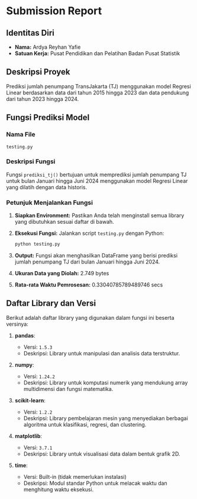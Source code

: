 # Submission Report

## Identitas Diri
- **Nama:** Ardya Reyhan Yafie
- **Satuan Kerja:** Pusat Pendidikan dan Pelatihan Badan Pusat Statistik

## Deskripsi Proyek
Prediksi jumlah penumpang TransJakarta (TJ) menggunakan model Regresi Linear berdasarkan data dari tahun 2015 hingga 2023 dan data pendukung dari tahun 2023 hingga 2024.

## Fungsi Prediksi Model

### Nama File
`testing.py`

### Deskripsi Fungsi
Fungsi `prediksi_tj()` bertujuan untuk memprediksi jumlah penumpang TJ untuk bulan Januari hingga Juni 2024 menggunakan model Regresi Linear yang dilatih dengan data historis.

### Petunjuk Menjalankan Fungsi

1. **Siapkan Environment:**
   Pastikan Anda telah menginstall semua library yang dibutuhkan sesuai daftar di bawah.

2. **Eksekusi Fungsi:**
   Jalankan script `testing.py` dengan Python:
   ```bash
   python testing.py

3. **Output:**
   Fungsi akan menghasilkan DataFrame yang berisi prediksi jumlah penumpang TJ dari bulan Januari hingga Juni 2024.

4. **Ukuran Data yang Diolah:**
   2.749 bytes

5. **Rata-rata Waktu Pemrosesan:**
   0.33040785789489746 secs

## Daftar Library dan Versi

Berikut adalah daftar library yang digunakan dalam fungsi ini beserta versinya:

1. **pandas**: 
   - Versi: `1.5.3`
   - Deskripsi: Library untuk manipulasi dan analisis data terstruktur.

2. **numpy**: 
   - Versi: `1.24.2`
   - Deskripsi: Library untuk komputasi numerik yang mendukung array multidimensi dan fungsi matematika.

3. **scikit-learn**: 
   - Versi: `1.2.2`
   - Deskripsi: Library pembelajaran mesin yang menyediakan berbagai algoritma untuk klasifikasi, regresi, dan clustering.

4. **matplotlib**: 
   - Versi: `3.7.1`
   - Deskripsi: Library untuk visualisasi data dalam bentuk grafik 2D.

5. **time**: 
   - Versi: Built-in (tidak memerlukan instalasi)
   - Deskripsi: Modul standar Python untuk melacak waktu dan menghitung waktu eksekusi.
